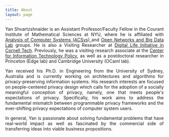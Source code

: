```yaml
---
title: About
layout: page
---
```


<div style="text-align: justify"> 

Yan Shvartzshnaider is an Assistant Professor/Faculty Fellow in the Courant Institute of Mathematical Sciences at NYU, where he is affiliated with <a href="https://cs.nyu.edu/acsys/">Analysis of Computer Systems (ACSys) </a> and <a href="http://nyunetworks.com">Open Networks and Big Data Lab</a> groups. He is also a Visiting Researcher at <a href="https://www.dli.tech.cornell.edu">Digital Life Initiative in Cornell Tech</a>. Previously, he was a visiting research associate at the <a href="https://citp.princeton.edu/citp-people/yan-shvartzshnaider/">Center for Information Technology Policy</a>, as well as a  postdoctoral researcher in Princeton (Edge lab) and Cambridge University (OCaml lab). 
</div>
<p/>
<div style="text-align: justify"> 
Yan received his Ph.D. in Engineering from the University of Sydney, Australia and is currently working on architectures and algorithms for privacy-preserving information systems. His research interests are focused on people-centered privacy design which calls for the adoption of a socially meaningful conception of privacy, namely, one that meets people's  expectations of privacy. Specifically, his work aims to address the fundamental mismatch between programmable privacy frameworks and the ever-shifting privacy expectations of computer system users.
</div>
<p/>
<div style="text-align: justify"> 
In general, Yan is passionate about solving fundamental problems that have real-world impact as well as fascinated by the commercial side of transferring ideas into viable business propositions.
</div>





